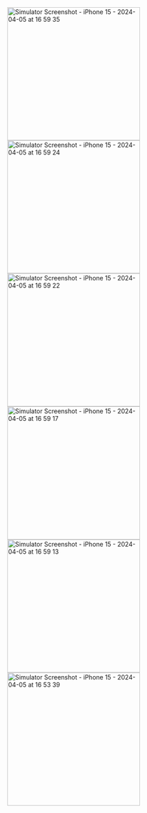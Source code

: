 <img width="303" alt="Simulator Screenshot - iPhone 15 - 2024-04-05 at 16 59 35" src="https://github.com/biancapistea/NewsApp/assets/56589178/c5d6b34e-e9fe-4687-b09b-213fb35fc592">
<img width="303" alt="Simulator Screenshot - iPhone 15 - 2024-04-05 at 16 59 24" src="https://github.com/biancapistea/NewsApp/assets/56589178/9e36428d-b4a2-4db2-a1fc-32a14b81f2f2">
<img width="303" alt="Simulator Screenshot - iPhone 15 - 2024-04-05 at 16 59 22" src="https://github.com/biancapistea/NewsApp/assets/56589178/63996fe2-a835-4ff8-9ba2-ac9f299adfaa">
<img width="303" alt="Simulator Screenshot - iPhone 15 - 2024-04-05 at 16 59 17" src="https://github.com/biancapistea/NewsApp/assets/56589178/d495b6c2-724d-4153-98f8-80605fead53c">
<img width="303" alt="Simulator Screenshot - iPhone 15 - 2024-04-05 at 16 59 13" src="https://github.com/biancapistea/NewsApp/assets/56589178/4c49fca1-a3a5-4aae-a9d3-4d7842058727">
<img width="303" alt="Simulator Screenshot - iPhone 15 - 2024-04-05 at 16 53 39" src="https://github.com/biancapistea/NewsApp/assets/56589178/6579eb5e-c5db-4f3f-b951-99383a6f39c7">
